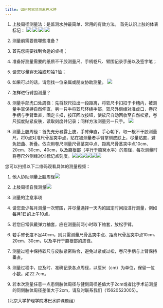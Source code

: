 ```yaml
---
title: 如何居家监测淋巴水肿
---
```


1. 上肢周径测量法：是监测水肿最简单、常用的有效方法。
首先认识上肢的体表标记： 
![](2_1_1)
![](2_1_2)
![](2_1_3)
![](2_1_4)

2. 测量前需要做哪些准备？
  1. 首先您需要找到合适的桌椅；
  2. 准备好测量需要的纸质不干胶测量尺、手柄卷尺、臂围记录手册以及签字笔；
  3. 请您尽量穿无袖或短袖T恤；
  4. 如果可以的话，请您找一位亲属或朋友协助测量。
![](2_1_5)

3. 怎样进行臂围测量？
  1. 测量手部虎口处周径：先将软尺拉出一段距离，将软尺卡扣扣于卡槽内，被测量手掌保持自然伸直，另一只手将软尺环绕手部，软尺外侧缘对准虎口，卷尺手柄与手臂垂直，固定卡扣，按压回收按钮，使软尺自动回收至自然松紧，卷尺弧度贴紧皮肤，读取刻度并记录；同样方法测量另一只手。 ![](2_1_6)
  2. 测量上肢周径：首先充分暴露上肢，手臂伸直，手心朝下，取一根不干胶测量尺，将0点对准尺骨茎突中点，贴在被测量者手臂掌侧皮肤上，尽量贴直，避免扭曲、折叠。依次用卷尺测量尺骨茎突中点、距离尺骨茎突中点10cm、20cm、30cm、40cm，以及腋根部（平行于腋窝水平）的周径，每次测量时将卷尺外侧缘对准标记点刻度。![](2_1_7)![](2_1_8)![](2_1_9)![](2_1_10)![](2_1_11)![](2_1_12)

您可以扫描以下二维码观看具体的测量视频：
  1. 他人协助测量上肢周径![](2_1_13)
  2. 上肢周径自我测量![](2_1_14)

4. 测量的注意事项
  1. 请您至少每月测量一次臂围，并尽量选择一天内的固定时间段进行测量，例如每月1日的上午10点。
  2. 若您日常佩戴弹力袖套，应在测量前两小时取下袖套，放松手臂。
  3. 若手臂长度不足40cm，则只需测量尺骨茎突中点、距离尺骨茎突中点10cm、20cm、30cm，以及平行于腋根部的周径。
  4. 测量过程中保持软尺与皮肤紧密贴合，避免过紧或过松，卷尺手柄与上臂保持垂直。
  5. 测量过程中，应及时、准确记录各点周径，以厘米（cm）为单位，保留一位小数，如22.7cm。
  6. 若本次测量任意一点患侧肢体周径与健侧周径差值大于2cm或者比手术前测量的同侧肢体周径差值大于2cm，请及时联系我们（15620523005）。

（北京大学护理学院淋巴水肿课题组）